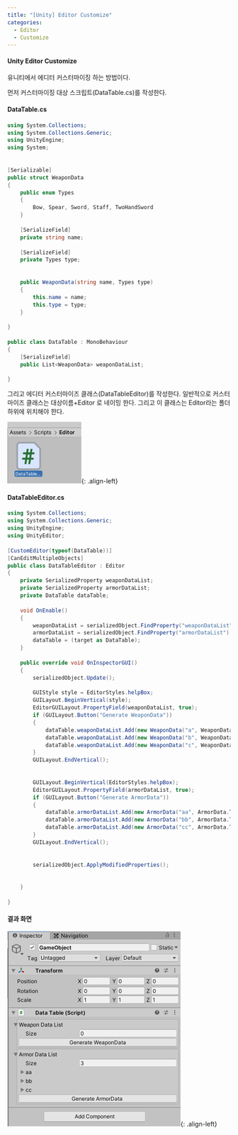```yaml
---
title: "[Unity] Editor Customize"
categories:
  - Editor
  - Customize
---
```


#### Unity Editor Customize
유니티에서 에디터 커스터마이징 하는 방법이다.

먼저 커스터마이징 대상 스크립트(DataTable.cs)를 작성한다.

#### DataTable.cs
```c#
using System.Collections;
using System.Collections.Generic;
using UnityEngine;
using System;


[Serializable]
public struct WeaponData
{
	public enum Types
	{
		Bow, Spear, Sword, Staff, TwoHandSword
	}

	[SerializeField]
	private string name;

	[SerializeField]
	private Types type;


	public WeaponData(string name, Types type)
	{
		this.name = name;
		this.type = type;
	}

}

public class DataTable : MonoBehaviour
{
	[SerializeField]
	public List<WeaponData> weaponDataList;

}
```

그리고 에디터 커스터마이즈 클래스(DataTableEditor)를 작성한다.
일반적으로 커스터마이즈 클래스는 대상이름+Editor 로 네이밍 한다.
그리고 이 클래스는 Editor라는 폴더 하위에 위치해야 한다.

![image-center](/assets/images/unity-editor-customize-script-position.png){: .align-left}



#### DataTableEditor.cs
```c#
using System.Collections;
using System.Collections.Generic;
using UnityEngine;
using UnityEditor;

[CustomEditor(typeof(DataTable))]
[CanEditMultipleObjects]
public class DataTableEditor : Editor
{
	private SerializedProperty weaponDataList;
	private SerializedProperty armorDataList;
	private DataTable dataTable;

	void OnEnable()
	{
		weaponDataList = serializedObject.FindProperty("weaponDataList");
		armorDataList = serializedObject.FindProperty("armorDataList");
		dataTable = (target as DataTable);
	}

	public override void OnInspectorGUI()
	{
		serializedObject.Update();

		GUIStyle style = EditorStyles.helpBox;
		GUILayout.BeginVertical(style);
		EditorGUILayout.PropertyField(weaponDataList, true);
		if (GUILayout.Button("Generate WeaponData"))
		{
			dataTable.weaponDataList.Add(new WeaponData("a", WeaponData.Types.Bow));
			dataTable.weaponDataList.Add(new WeaponData("b", WeaponData.Types.Spear));
			dataTable.weaponDataList.Add(new WeaponData("c", WeaponData.Types.TwoHandSword));
		}
		GUILayout.EndVertical();
		
		
		GUILayout.BeginVertical(EditorStyles.helpBox);
		EditorGUILayout.PropertyField(armorDataList, true);
		if (GUILayout.Button("Generate ArmorData"))
		{
			dataTable.armorDataList.Add(new ArmorData("aa", ArmorData.Types.Armor));
			dataTable.armorDataList.Add(new ArmorData("bb", ArmorData.Types.Shield));
			dataTable.armorDataList.Add(new ArmorData("cc", ArmorData.Types.Shield));
		}
		GUILayout.EndVertical();
		

		serializedObject.ApplyModifiedProperties();


	}

}

```

#### 결과 화면
![image-center](/assets/images/unity-editor-customize-box-layout.png){: .align-left}

